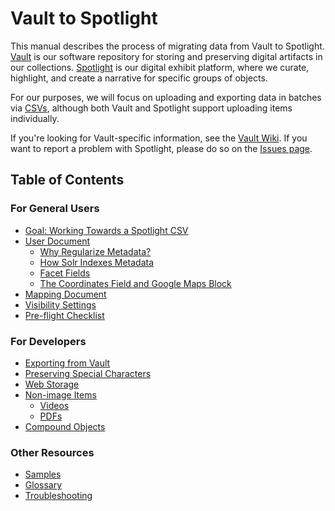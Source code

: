 # Vault to Spotlight

This manual describes the process of migrating data from Vault to Spotlight. [Vault](https://vault.library.uvic.ca) is our software repository for storing and preserving digital artifacts in our collections. [Spotlight](https://exhibits.library.uvic.ca/) is our digital exhibit platform, where we curate, highlight, and create a narrative for specific groups of objects.

For our purposes, we will focus on uploading and exporting data in batches via [CSVs](glossary/README.md#csv), although both Vault and Spotlight support uploading items individually.

If you're looking for Vault-specific information, see the [Vault Wiki](https://github.com/UVicLibrary/Vault/wiki). If you want to report a problem with Spotlight, please do so on the [Issues page](https://github.com/UVicLibrary/Spotlight2_custom/issues).

## Table of Contents

### For General Users
* [Goal: Working Towards a Spotlight CSV]()
* [User Document](user_document)
  * [Why Regularize Metadata?]()
  * [How Solr Indexes Metadata]()
  * [Facet Fields]()
  * [The Coordinates Field and Google Maps Block]()
* [Mapping Document](mapping_document/README.md)
* [Visibility Settings](visibility_settings/README.md)
* [Pre-flight Checklist](pre-flight_checklist/README.md)

### For Developers
* [Exporting from Vault]()
* [Preserving Special Characters]()
* [Web Storage]()
* [Non-image Items]()
  * [Videos]()
  * [PDFs]()
* [Compound Objects]()

### Other Resources
* [Samples]()
* [Glossary](glossary/README.md#glossary)
* [Troubleshooting]()
